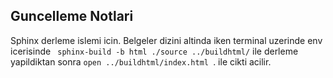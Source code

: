 ## Guncelleme Notlari

Sphinx derleme islemi icin. Belgeler dizini altinda iken terminal uzerinde env icerisinde
` sphinx-build -b html ./source ../buildhtml/`
ile derleme yapildiktan sonra
`open ../buildhtml/index.html `. 
ile cikti acilir. 
